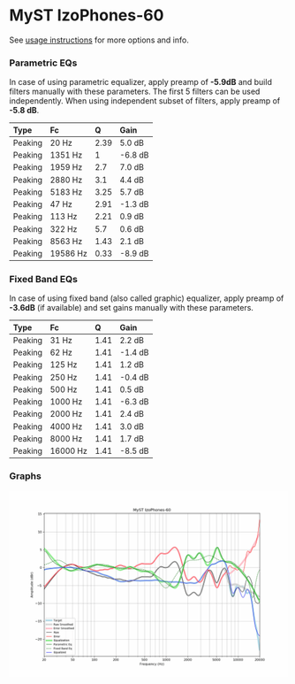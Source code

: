 # MyST IzoPhones-60
See [usage instructions](https://github.com/jaakkopasanen/AutoEq#usage) for more options and info.

### Parametric EQs
In case of using parametric equalizer, apply preamp of **-5.9dB** and build filters manually
with these parameters. The first 5 filters can be used independently.
When using independent subset of filters, apply preamp of **-5.8 dB**.

| Type    | Fc       |    Q | Gain    |
|:--------|:---------|:-----|:--------|
| Peaking | 20 Hz    | 2.39 | 5.0 dB  |
| Peaking | 1351 Hz  | 1    | -6.8 dB |
| Peaking | 1959 Hz  | 2.7  | 7.0 dB  |
| Peaking | 2880 Hz  | 3.1  | 4.4 dB  |
| Peaking | 5183 Hz  | 3.25 | 5.7 dB  |
| Peaking | 47 Hz    | 2.91 | -1.3 dB |
| Peaking | 113 Hz   | 2.21 | 0.9 dB  |
| Peaking | 322 Hz   | 5.7  | 0.6 dB  |
| Peaking | 8563 Hz  | 1.43 | 2.1 dB  |
| Peaking | 19586 Hz | 0.33 | -8.9 dB |

### Fixed Band EQs
In case of using fixed band (also called graphic) equalizer, apply preamp of **-3.6dB**
(if available) and set gains manually with these parameters.

| Type    | Fc       |    Q | Gain    |
|:--------|:---------|:-----|:--------|
| Peaking | 31 Hz    | 1.41 | 2.2 dB  |
| Peaking | 62 Hz    | 1.41 | -1.4 dB |
| Peaking | 125 Hz   | 1.41 | 1.2 dB  |
| Peaking | 250 Hz   | 1.41 | -0.4 dB |
| Peaking | 500 Hz   | 1.41 | 0.5 dB  |
| Peaking | 1000 Hz  | 1.41 | -6.3 dB |
| Peaking | 2000 Hz  | 1.41 | 2.4 dB  |
| Peaking | 4000 Hz  | 1.41 | 3.0 dB  |
| Peaking | 8000 Hz  | 1.41 | 1.7 dB  |
| Peaking | 16000 Hz | 1.41 | -8.5 dB |

### Graphs
![](./MyST%20IzoPhones-60.png)